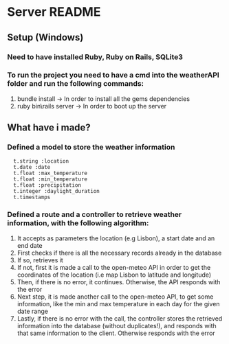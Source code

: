 # Server README

## Setup (Windows)
### Need to have installed Ruby, Ruby on Rails, SQLite3
### To run the project you need to have a cmd into the weatherAPI folder and run the following commands:
1. bundle install -> In order to install all the gems dependencies
2. ruby bin\rails server -> In order to boot up the server

## What have i made?
### Defined a model to store the weather information
      t.string :location
      t.date :date
      t.float :max_temperature
      t.float :min_temperature
      t.float :precipitation
      t.integer :daylight_duration
      t.timestamps
### Defined a route and a controller to retrieve weather information, with the following algorithm:
1. It accepts as parameters the location (e.g Lisbon), a start date and an end date
2. First checks if there is all the necessary records already in the database
3. If so, retrieves it
4. If not, first it is made a call to the open-meteo API in order to get the coordinates of the location (i.e map Lisbon to latitude and longitude)
5. Then, if there is no error, it continues. Otherwise, the API responds with the error
6. Next step, it is made another call to the open-meteo API, to get some information, like the min and max temperature in each day for the given date range
7. Lastly, if there is no error with the call, the controller stores the retrieved information into the database (without duplicates!), and responds with that same information to the client. Otherwise responds with the error
